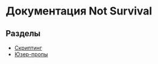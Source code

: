 # Документация Not Survival

## Разделы

- [Скриптинг](./scripting/index.md)
- [Юзер-пропы](./user-props.md)
